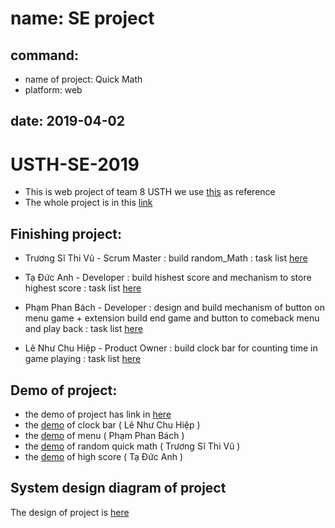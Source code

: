 # name: SE project
## command:
- name of project: Quick Math
- platform: web
## date: 2019-04-02
# USTH-SE-2019
- This is web project of team 8 USTH we use [this](http://www.jogosgratispro.com/demo/freakymath/index.html) as reference
- The whole project is in this [link](https://github.com/larycoder/USTH-SE-2019/tree/project)
## Finishing project:
- Trương Sĩ Thi Vũ - Scrum Master : build random_Math : task list [here](https://github.com/larycoder/USTH-SE-2019/issues/15)

- Tạ Đức Anh - Developer : build hishest score and mechanism to store highest score : task list [here](https://github.com/larycoder/USTH-SE-2019/issues/18)
- Phạm Phan Bách - Developer : design and build mechanism of button on menu game + extension build end game and button to comeback menu and play back : task list [here](https://github.com/larycoder/USTH-SE-2019/issues/11)
- Lê Như Chu Hiệp - Product Owner : build clock bar for counting time in game playing : task list [here](https://github.com/larycoder/USTH-SE-2019/issues/17)
## Demo of project: 
- the demo of project has link in  [here](https://dum-dum00.github.io/menu/demo.html)
- the [demo](https://dum-dum00.github.io/clock_bar/demo.html) of clock bar ( Lê Như Chu Hiệp )
- the [demo]( https://dum-dum00.github.io/menu/demo.html ) of menu ( Phạm Phan Bách )
- the [demo](https://dum-dum00.github.io/random_calculation/demo.html) of random quick math ( Trương Sĩ Thi Vũ )
- the [demo](https://dum-dum00.github.io/menu/endGame.html) of high score ( Tạ Đức Anh )
## System design diagram of project 
The design of project is [here](https://github.com/larycoder/USTH-SE-2019/blob/project/group-8/doc/systemDesignDiagram.png?fbclid=IwAR3_iqXlgVxdoQnOgBj66OGOQllTD323DJUdXkIOhMlMAVAZNDbGR1366cw)